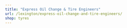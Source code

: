 ```yaml
---
title: "Express Oil Change & Tire Engineers"
url: /lexington/express-oil-change-and-tire-engineers/
shop: tyres
---
```


